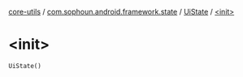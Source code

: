 [core-utils](../../index.md) / [com.sophoun.android.framework.state](../index.md) / [UiState](index.md) / [&lt;init&gt;](./-init-.md)

# &lt;init&gt;

`UiState()`
